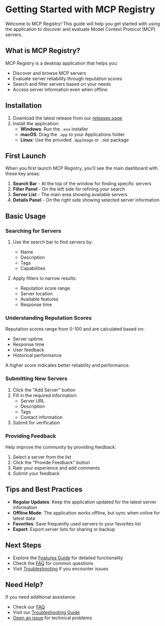 # Getting Started with MCP Registry

Welcome to MCP Registry! This guide will help you get started with using the application to discover and evaluate Model Context Protocol (MCP) servers.

## What is MCP Registry?

MCP Registry is a desktop application that helps you:
- Discover and browse MCP servers
- Evaluate server reliability through reputation scores
- Search and filter servers based on your needs
- Access server information even when offline

## Installation

1. Download the latest release from our [releases page](https://github.com/yourusername/mcp-registry/releases)
2. Install the application:
   - **Windows**: Run the `.exe` installer
   - **macOS**: Drag the `.app` to your Applications folder
   - **Linux**: Use the provided `.AppImage` or `.deb` package

## First Launch

When you first launch MCP Registry, you'll see the main dashboard with these key areas:

1. **Search Bar** - At the top of the window for finding specific servers
2. **Filter Panel** - On the left side for refining your search
3. **Server List** - The main area showing available servers
4. **Details Panel** - On the right side showing selected server information

## Basic Usage

### Searching for Servers

1. Use the search bar to find servers by:
   - Name
   - Description
   - Tags
   - Capabilities

2. Apply filters to narrow results:
   - Reputation score range
   - Server location
   - Available features
   - Response time

### Understanding Reputation Scores

Reputation scores range from 0-100 and are calculated based on:
- Server uptime
- Response time
- User feedback
- Historical performance

A higher score indicates better reliability and performance.

### Submitting New Servers

1. Click the "Add Server" button
2. Fill in the required information:
   - Server URL
   - Description
   - Tags
   - Contact information
3. Submit for verification

### Providing Feedback

Help improve the community by providing feedback:
1. Select a server from the list
2. Click the "Provide Feedback" button
3. Rate your experience and add comments
4. Submit your feedback

## Tips and Best Practices

- **Regular Updates**: Keep the application updated for the latest server information
- **Offline Mode**: The application works offline, but sync when online for latest data
- **Favorites**: Save frequently used servers to your favorites list
- **Export**: Export server lists for sharing or backup

## Next Steps

- Explore the [Features Guide](./features.md) for detailed functionality
- Check the [FAQ](./faq.md) for common questions
- Visit [Troubleshooting](./troubleshooting.md) if you encounter issues

## Need Help?

If you need additional assistance:
- Check our [FAQ](./faq.md)
- Visit our [Troubleshooting Guide](./troubleshooting.md)
- [Open an issue](https://github.com/yourusername/mcp-registry/issues) for technical problems 